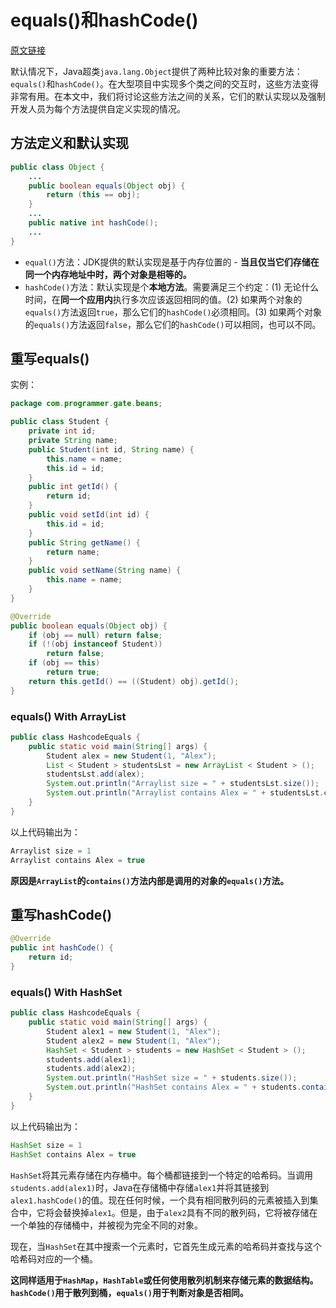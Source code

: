 # equals()和hashCode()

[原文链接](https://dzone.com/articles/working-with-hashcode-and-equals-in-java)

默认情况下，Java超类`java.lang.Object`提供了两种比较对象的重要方法：`equals()`和`hashCode()`。在大型项目中实现多个类之间的交互时，这些方法变得非常有用。在本文中，我们将讨论这些方法之间的关系，它们的默认实现以及强制开发人员为每个方法提供自定义实现的情况。

## 方法定义和默认实现

```java
public class Object {
	...
	public boolean equals(Object obj) {
        return (this == obj);
    }
	...
	public native int hashCode();
	...
}
```
* `equal()`方法：JDK提供的默认实现是基于内存位置的 - **当且仅当它们存储在同一个内存地址中时，两个对象是相等的。**
* `hashCode()`方法：默认实现是个**本地方法**。需要满足三个约定：(1) 无论什么时间，在**同一个应用内**执行多次应该返回相同的值。(2) 如果两个对象的`equals()`方法返回`true`，那么它们的`hashCode()`必须相同。(3) 如果两个对象的`equals()`方法返回`false`，那么它们的`hashCode()`可以相同，也可以不同。

## 重写equals()

实例：

```java
package com.programmer.gate.beans;

public class Student {
    private int id;
    private String name;
    public Student(int id, String name) {
        this.name = name;
        this.id = id;
    }
    public int getId() {
        return id;
    }
    public void setId(int id) {
        this.id = id;
    }
    public String getName() {
        return name;
    }
    public void setName(String name) {
        this.name = name;
    }
}
```


```java
@Override
public boolean equals(Object obj) {
    if (obj == null) return false;
    if (!(obj instanceof Student))
        return false;
    if (obj == this)
        return true;
    return this.getId() == ((Student) obj).getId();
}
```
### equals() With ArrayList

```java
public class HashcodeEquals {
    public static void main(String[] args) {
        Student alex = new Student(1, "Alex");
        List < Student > studentsLst = new ArrayList < Student > ();
        studentsLst.add(alex);
        System.out.println("Arraylist size = " + studentsLst.size());
        System.out.println("Arraylist contains Alex = " + studentsLst.contains(new Student(1, "Alex")));
    }
}
```
以上代码输出为：

```java
Arraylist size = 1
Arraylist contains Alex = true
```
**原因是`ArrayList`的`contains()`方法内部是调用的对象的`equals()`方法。**

## 重写hashCode()

```java
@Override
public int hashCode() {
    return id;
}
```

### equals() With HashSet

```java
public class HashcodeEquals {
    public static void main(String[] args) {
        Student alex1 = new Student(1, "Alex");
        Student alex2 = new Student(1, "Alex");
        HashSet < Student > students = new HashSet < Student > ();
        students.add(alex1);
        students.add(alex2);
        System.out.println("HashSet size = " + students.size());
        System.out.println("HashSet contains Alex = " + students.contains(new Student(1, "Alex")));
    }
}
```
以上代码输出为：

```java
HashSet size = 1
HashSet contains Alex = true
```
`HashSet`将其元素存储在内存桶中。每个桶都链接到一个特定的哈希码。当调用`students.add(alex1)`时，Java在存储桶中存储`alex1`并将其链接到`alex1.hashCode()`的值。现在任何时候，一个具有相同散列码的元素被插入到集合中，它将会替换掉`alex1`。但是，由于`alex2`具有不同的散列码，它将被存储在一个单独的存储桶中，并被视为完全不同的对象。

现在，当`HashSet`在其中搜索一个元素时，它首先生成元素的哈希码并查找与这个哈希码对应的一个桶。

**这同样适用于`HashMap`，`HashTable`或任何使用散列机制来存储元素的数据结构。`hashCode()`用于散列到桶，`equals()`用于判断对象是否相同。** 

